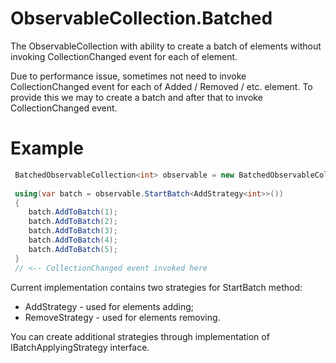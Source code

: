 # ObservableCollection.Batched
The ObservableCollection with ability to create a batch of elements without invoking CollectionChanged event for each of element.

Due to performance issue, sometimes not need to invoke CollectionChanged event for each of Added / Removed / etc. element.
To provide this we may to create a batch and after that to invoke CollectionChanged event.

# Example
```cs
 BatchedObservableCollection<int> observable = new BatchedObservableCollection<int>();
 
 using(var batch = observable.StartBatch<AddStrategy<int>>())
 {
    batch.AddToBatch(1);
    batch.AddToBatch(2);
    batch.AddToBatch(3);
    batch.AddToBatch(4);
    batch.AddToBatch(5);
 }
 // <-- CollectionChanged event invoked here
```

Current implementation contains two strategies for StartBatch method:
- AddStrategy<T> - used for elements adding; 
- RemoveStrategy<T> - used for elements removing. 

You can create additional strategies through implementation of IBatchApplyingStrategy interface.
